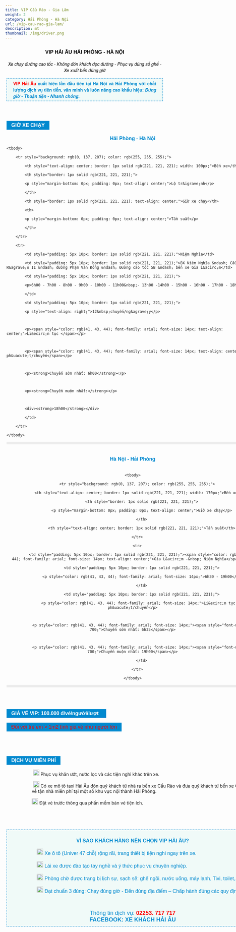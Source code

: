 ```yaml
---
title: VIP Cầu Rào - Gia Lâm
weight: 2
category: Hải Phòng - Hà Nội
url: /vip-cau-rao-gia-lam/
description: mt
thumbnail: /img/driver.png
---
```

<div class="itemList" style="border: 0px; outline: 0px; vertical-align: baseline; background-image: initial; background-position: initial; background-size: initial; background-repeat: initial; background-attachment: initial; background-origin: initial; background-clip: initial; margin: 0px; padding: 0px;">

<div id="itemListLeading" style="font-family: &quot;Helvetica Neue&quot;, Helvetica, Arial, sans-serif; font-size: 14px; border: 0px; outline: 0px; vertical-align: baseline; background: transparent; margin: 0px; padding: 0px;">

<div class="itemContainer itemContainerLast" style="border: 0px; outline: 0px; vertical-align: baseline; background: transparent; margin: 0px; padding: 0px; float: left;">

<div class="catItemView groupLeading" style="border: 0px; outline: 0px; vertical-align: baseline; background: transparent; margin: 0px; padding: 4px;">

<div class="catItemHeader" style="border: 0px; outline: 0px; vertical-align: baseline; background: transparent; margin: 0px; padding: 0px;">

<h3 class="catItemTitle" style="border: 0px; outline: 0px; font-size: 16px; vertical-align: baseline; background: transparent; margin-top: 0px; margin-right: 0px; margin-bottom: 0px; padding: 10px 0px 4px; line-height: 17.6px; font-family: Arial, Helvetica, sans-serif; text-align: center;"><span style="font-size:16px;"><strong><span style="color:#000000;">VIP HẢI &Acirc;U&nbsp;HẢI PH&Ograve;NG - H&Agrave; NỘI</span></strong></span></h3>



<div class="itemHeader" style="border: 0px; outline: 0px; font-size: 14px; vertical-align: baseline; background-image: initial; background-position: initial; background-size: initial; background-repeat: initial; background-attachment: initial; background-origin: initial; background-clip: initial; margin: 0px; padding: 0px; font-family: &quot;Helvetica Neue&quot;, Helvetica, Arial, sans-serif;">

<p style="text-align: center;"><em><span style="color:#000000;"><span style="font-size:14px;">Xe chạy đường cao tốc - Kh&ocirc;ng đ&oacute;n kh&aacute;ch dọc đường - Phục vụ đ&uacute;ng số ghế - Xe xuất bến đ&uacute;ng giờ</span></span></em></p>



<p style="padding: 5px 20px; border: 1px dashed #0089cf; margin: 16px 0px 20px; background: none 0px 0px repeat scroll #f0faf8; font-size: 14px !important; text-align: justify;"><font color="#ff0000"><b>VIP Hải &Acirc;u </b></font><span style="color:#0089cf;"><b>xuất hiện lần đầu ti&ecirc;n tại H&agrave; Nội v&agrave; Hải Ph&ograve;ng với chất lượng dịch vụ ti&ecirc;n tiến, văn minh v&agrave; lu&ocirc;n n&acirc;ng cao khẩu hiệu: <em>Đ&uacute;ng giờ - Thuận tiện - Nhanh ch&oacute;ng.</em></b></span>&nbsp;&nbsp;</p>

</div>

</div>

</div>

</div>

</div>



<div id="itemListPrimary" style="border: 0px; outline: 0px; vertical-align: baseline; background-image: initial; background-position: initial; background-size: initial; background-repeat: initial; background-attachment: initial; background-origin: initial; background-clip: initial; margin: 0px; padding: 0px;">

<div class="itemContainer itemContainerLast" style="background-image: initial; background-position: initial; background-size: initial; background-repeat: initial; background-attachment: initial; background-origin: initial; background-clip: initial; border: 0px; outline: 0px; vertical-align: baseline; margin: 0px; padding: 0px; float: left; ">

<div class="catItemView groupPrimary" style="background-image: initial; background-position: initial; background-size: initial; background-repeat: initial; background-attachment: initial; background-origin: initial; background-clip: initial; border: 0px; outline: 0px; vertical-align: baseline; margin: 0px; padding: 4px;">

<div style="font-family: &quot;Helvetica Neue&quot;, Helvetica, Arial, sans-serif; font-size: 14px; background-color: transparent; text-align: center;">&nbsp;</div>



<div style="font-family: arial; font-size: 16px; background: rgb(0, 137, 207); text-align: center; padding: 5px 15px; margin: 15px 0px; color: rgb(255, 255, 255); display: table;"><span style="font-weight: bolder;">GIỜ XE CHẠY</span></div>



<p style="font-family: &quot;Helvetica Neue&quot;, Helvetica, Arial, sans-serif; font-size: 14px; background-color: transparent; text-align: center;"><span style="color:#0089cf;"><strong><span style="font-size:16px;">Hải Ph&ograve;ng - H&agrave; Nội</span></strong></span></p>



<table style="background-color:rgb(255, 255, 255);border:4px solid rgb(236, 236, 236);color:rgb(41, 43, 44);font-family:arial;font-size:14px;text-align:center;width:800px;">

	<tbody>

		<tr style="background: rgb(0, 137, 207); color: rgb(255, 255, 255);">

			<th style="text-align: center; border: 1px solid rgb(221, 221, 221); width: 100px;">Bến xe</th>

			<th style="border: 1px solid rgb(221, 221, 221);">

			<p style="margin-bottom: 0px; padding: 0px; text-align: center;">Lộ tr&igrave;nh</p>

			</th>

			<th style="border: 1px solid rgb(221, 221, 221); text-align: center;">Giờ xe chạy</th>

			<th>

			<p style="margin-bottom: 0px; padding: 0px; text-align: center;">Tần suất</p>

			</th>

		</tr>

		<tr>

			<td style="padding: 5px 10px; border: 1px solid rgb(221, 221, 221);">Niệm Nghĩa</td>

			<td style="padding: 5px 10px; border: 1px solid rgb(221, 221, 221);">BX Niệm Nghĩa &ndash; Cầu R&agrave;o II &ndash; đường Phạm Văn Đồng &ndash; Đường cao tốc 5B &ndash; bến xe Gia L&acirc;m</td>

			<td style="padding: 5px 10px; border: 1px solid rgb(221, 221, 221);">

			<p>6h00 - 7h00 - 8h00 - 9h00 - 10h00 - 11h00&nbsp;- 13h00 -14h00 - 15h00 - 16h00 - 17h00 - 18h00</p>

			</td>

			<td style="padding: 5px 10px; border: 1px solid rgb(221, 221, 221);">

			<p style="text-align: right;">12&nbsp;chuyến/ng&agrave;y</p>



			<p><span style="color: rgb(41, 43, 44); font-family: arial; font-size: 14px; text-align: center;">Li&ecirc;n tục </span></p>



			<p><span style="color: rgb(41, 43, 44); font-family: arial; font-size: 14px; text-align: center;">60 ph&uacute;t/chuyến</span></p>



			<p><strong>Chuyến sớm nhất: 6h00</strong></p>



			<p><strong>Chuyến muộn nhất:</strong></p>



			<div><strong>18h00</strong></div>

			</td>

		</tr>

	</tbody>

</table>



<div style="font-family: &quot;Helvetica Neue&quot;, Helvetica, Arial, sans-serif; font-size: 14px; background-color: transparent; text-align: center;">&nbsp;</div>



<div style="font-family: &quot;Helvetica Neue&quot;, Helvetica, Arial, sans-serif; font-size: 14px; background-color: transparent; text-align: center;"><strong><span style="font-weight: 700; color: rgb(0, 137, 207); font-family: &quot;Helvetica Neue&quot;, Helvetica, Arial, sans-serif; font-size: 14px; text-align: center;"><span style="font-size: 16px;">H&agrave; Nội&nbsp;- Hải Ph&ograve;ng</span></span></strong></div>



<div style="font-family: &quot;Helvetica Neue&quot;, Helvetica, Arial, sans-serif; font-size: 14px; background-color: transparent; text-align: center;">&nbsp;</div>



<div style="font-family: &quot;Helvetica Neue&quot;, Helvetica, Arial, sans-serif; font-size: 14px; background-color: transparent; text-align: center;">

<table style="background-color:rgb(255, 255, 255);border:4px solid rgb(236, 236, 236);color:rgb(41, 43, 44);font-family:arial;font-size:14px;text-align:center;width:800px;">

	<tbody>

		<tr style="background: rgb(0, 137, 207); color: rgb(255, 255, 255);">

			<th style="text-align: center; border: 1px solid rgb(221, 221, 221); width: 170px;">Bến xe</th>

			<th style="border: 1px solid rgb(221, 221, 221);">

			<p style="margin-bottom: 0px; padding: 0px; text-align: center;">Giờ xe chạy</p>

			</th>

			<th style="text-align: center; border: 1px solid rgb(221, 221, 221);">Tần suất</th>

		</tr>

		<tr>

			<td style="padding: 5px 10px; border: 1px solid rgb(221, 221, 221);"><span style="color: rgb(41, 43, 44); font-family: arial; font-size: 14px; text-align: center;">Gia L&acirc;m -&nbsp; Niệm Nghĩa</span></td>

			<td style="padding: 5px 10px; border: 1px solid rgb(221, 221, 221);">

			<p style="color: rgb(41, 43, 44); font-family: arial; font-size: 14px;">6h30 - 19h00</p>

			</td>

			<td style="padding: 5px 10px; border: 1px solid rgb(221, 221, 221);">

			<p style="color: rgb(41, 43, 44); font-family: arial; font-size: 14px;">Li&ecirc;n tục 30 ph&uacute;t/chuyến</p>



			<p style="color: rgb(41, 43, 44); font-family: arial; font-size: 14px;"><span style="font-weight: 700;">Chuyến sớm nhất: 6h35</span></p>



			<p style="color: rgb(41, 43, 44); font-family: arial; font-size: 14px;"><span style="font-weight: 700;">Chuyến muộn nhất: 19h00</span></p>

			</td>

		</tr>

	</tbody>

</table>

</div>



<div style="font-family: &quot;Helvetica Neue&quot;, Helvetica, Arial, sans-serif; font-size: 14px; background-color: transparent; margin-left: 120px; text-align: right;">&nbsp;</div>



<div style="font-family: &quot;Helvetica Neue&quot;, Helvetica, Arial, sans-serif; font-size: 14px; background-color: transparent; margin-left: 120px; text-align: center;">&nbsp; &nbsp; &nbsp; &nbsp; &nbsp; &nbsp; &nbsp; &nbsp; &nbsp; &nbsp; &nbsp; &nbsp; &nbsp; &nbsp; &nbsp; &nbsp; &nbsp; &nbsp; &nbsp; &nbsp; &nbsp; &nbsp; &nbsp; &nbsp; &nbsp; &nbsp; &nbsp; &nbsp; &nbsp; &nbsp; &nbsp; &nbsp; &nbsp; &nbsp; &nbsp; &nbsp; &nbsp; &nbsp; &nbsp; &nbsp; &nbsp; &nbsp; &nbsp; &nbsp; &nbsp; &nbsp; &nbsp; &nbsp; &nbsp; &nbsp; &nbsp; &nbsp; &nbsp; &nbsp; &nbsp; &nbsp; &nbsp; &nbsp; &nbsp;&nbsp; &nbsp;&nbsp;</div>



<div style="margin-left: 0px;">

<div style="font-family: arial; font-size: 16px; background: rgb(0, 137, 207); text-align: center; padding: 5px 15px; margin: 15px 0px; display: table;"><span style="font-weight: bolder;"><font color="#ffffff">GI&Aacute; V&Eacute; VIP: 100.000 đ/v&eacute;/người/lượt&nbsp;&nbsp;</font></span></div>



<div style="font-family: arial; font-size: 16px; background: rgb(0, 137, 207); text-align: center; padding: 5px 15px; margin: 15px 0px; display: table;"><span style="color:#FF0000;">Đối với trẻ em &gt; 1m2 t&iacute;nh gi&aacute; v&eacute; như người lớn</span></div>



<div style="text-align: center;">&nbsp;</div>

</div>

&nbsp;



<div style="text-align: center;">

<div style="font-family: arial; font-size: 16px; text-align: center; background: rgb(0, 137, 207); padding: 5px 15px; margin: 15px 0px; color: rgb(255, 255, 255); display: table;"><span style="font-weight: bolder;">DỊCH VỤ MIỄN&nbsp;PH&Iacute;</span></div>

</div>



<p style="margin-left: 80px;"><span style="font-size:14px;">&nbsp;<img alt="" height="20" src="/pictures/picfullsizes/2017/12/29/007404-blue-jelly-icon-arrows-double-arrowhead-right.png" width="20" />&nbsp;Phục vụ khăn ướt, nước lọc v&agrave; c&aacute;c tiện nghi kh&aacute;c tr&ecirc;n xe.</span></p>



<p style="margin-left: 80px;">&nbsp;<span style="font-size:14px;"><img alt="" height="20" src="/pictures/picfullsizes/2017/12/29/007404-blue-jelly-icon-arrows-double-arrowhead-right(1).png" width="20" /> C&oacute; xe m&ocirc; t&ocirc; taxi Hải &Acirc;u đ&oacute;n qu&yacute; kh&aacute;ch từ nh&agrave; ra bến xe Cầu R&agrave;o v&agrave; đưa qu&yacute; kh&aacute;ch từ bến xe Cầu R&agrave;o về tận nh&agrave; miễn ph&iacute; tại một số khu vực nội th&agrave;nh Hải Ph&ograve;ng.&nbsp;</span></p>



<p style="margin-left: 80px;"><span style="font-size:14px;"><img alt="" height="20" src="/pictures/picfullsizes/2017/12/29/007404-blue-jelly-icon-arrows-double-arrowhead-right(2).png" width="20" /></span>&nbsp;Đặt v&eacute; trước th&ocirc;ng qua phần mềm b&aacute;n v&eacute; tiện &iacute;ch.</p>



<p style="margin-left: 80px;">&nbsp;</p>



<h3 class="catItemTitle" style="font-family: Arial, Helvetica, sans-serif; line-height: 17.6px; color: rgb(51, 51, 51); margin-top: 0px; margin-bottom: 0px; font-size: 16px; background: transparent; border: 0px; outline: 0px; vertical-align: baseline; margin-right: 0px; padding: 10px 0px 4px; text-align: center;">&nbsp;</h3>



<div style="font-family: arial; font-size: 16px; border: 1px dashed rgb(0, 137, 207); padding: 10px 15px; margin-bottom: 20px; text-align: center; background: rgb(240, 250, 248);">

<p><span style="color:#0089cf;"><strong>V&Igrave; SAO KH&Aacute;CH H&Agrave;NG N&Ecirc;N CHỌN VIP HẢI &Acirc;U?</strong></span></p>



<p style="text-align: left; margin-left: 80px;"><span style="color:#0089cf;"><strong><img alt="" height="20" src="/pictures/picfullsizes/2018/01/02/blue%20arrow(1).png" width="20" /></strong>&nbsp;Xe &ocirc; t&ocirc; (Univer 47 chỗ) rộng r&atilde;i, trang thiết bị tiện nghi ngay tr&ecirc;n xe.</span></p>



<p style="text-align: left; margin-left: 80px;"><span style="color:#0089cf;"><img alt="" height="20" src="/pictures/picfullsizes/2018/01/02/blue%20arrow(1).png" width="20" />&nbsp;L&aacute;i xe được đ&agrave;o tạo tay nghề v&agrave; &yacute; thức phục vụ chuy&ecirc;n nghiệp.</span></p>



<p style="text-align: left; margin-left: 80px;"><span style="color:#0089cf;"><img alt="" height="20" src="/pictures/picfullsizes/2018/01/02/blue%20arrow(1).png" width="20" />&nbsp;Ph&ograve;ng chờ được trang bị lịch sự, sạch sẽ: ghế ngồi, nước uống, m&aacute;y lạnh, Tivi, toilet,...</span></p>



<p style="text-align: left; margin-left: 80px;"><span style="color:#0089cf;"><img alt="" height="20" src="/pictures/picfullsizes/2018/01/02/blue%20arrow(1).png" width="20" />&nbsp;Đạt chuẩn 3 đ&uacute;ng: Chạy đ&uacute;ng giờ - Đến đ&uacute;ng địa điểm &ndash; Chấp h&agrave;nh đ&uacute;ng c&aacute;c quy định.</span></p>



<p>&nbsp;</p>



<div class="btnda1tv" style="cursor: pointer;"><span style="color:#0089cf;"><span style="font-size:18px;">Th&ocirc;ng tin dịch vụ: </span></span><strong><span style="color:#FF0000;"><span style="font-size:18px;">02253. 717 717</span></span></strong></div>



<div class="btnda1tv" style="cursor: pointer;"><span style="color:#0089cf;"><strong><span style="font-size:18px;">FACEBOOK: XE KH&Aacute;CH HẢI &Acirc;U</span></strong></span></div>

</div>



<div class="clr" style="font-family: &quot;Helvetica Neue&quot;, Helvetica, Arial, sans-serif; font-size: 14px; background: transparent; border: 0px; outline: 0px; vertical-align: baseline; margin: 0px; padding: 0px; clear: both; height: 0px; line-height: 0; float: none; overflow: hidden; visibility: hidden; width: 0px;">&nbsp;</div>



<div class="clr" style="font-family: &quot;Helvetica Neue&quot;, Helvetica, Arial, sans-serif; font-size: 14px; background: transparent; border: 0px; outline: 0px; vertical-align: baseline; margin: 0px; padding: 0px; clear: both; height: 0px; line-height: 0; float: none; overflow: hidden; visibility: hidden; width: 0px;">&nbsp;</div>



<div class="clr" style="font-family: &quot;Helvetica Neue&quot;, Helvetica, Arial, sans-serif; font-size: 14px; background: transparent; border: 0px; outline: 0px; vertical-align: baseline; margin: 0px; padding: 0px; clear: both; height: 0px; line-height: 0; float: none; overflow: hidden; visibility: hidden; width: 0px;">&nbsp;</div>

</div>

</div>



<div class="clr" style="font-family: &quot;Helvetica Neue&quot;, Helvetica, Arial, sans-serif; font-size: 14px; background: transparent; border: 0px; outline: 0px; vertical-align: baseline; margin: 0px; padding: 0px; clear: both; height: 0px; line-height: 0; float: none; overflow: hidden; visibility: hidden; width: 0px;">&nbsp;</div>



<div class="clr" style="font-family: &quot;Helvetica Neue&quot;, Helvetica, Arial, sans-serif; font-size: 14px; background: transparent; border: 0px; outline: 0px; vertical-align: baseline; margin: 0px; padding: 0px; clear: both; height: 0px; line-height: 0; float: none; overflow: hidden; visibility: hidden; width: 0px;">&nbsp;</div>

</div>

</div>
